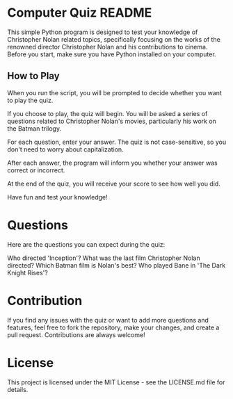 # Computer Quiz README


This simple Python program is designed to test your knowledge of Christopher Nolan related topics, specifically focusing on the works of the renowned director Christopher Nolan and his contributions to cinema. Before you start, make sure you have Python installed on your computer.

## How to Play

When you run the script, you will be prompted to decide whether you want to play the quiz.

If you choose to play, the quiz will begin. You will be asked a series of questions related to Christopher Nolan's movies, particularly his work on the Batman trilogy.

For each question, enter your answer. The quiz is not case-sensitive, so you don't need to worry about capitalization.

After each answer, the program will inform you whether your answer was correct or incorrect.

At the end of the quiz, you will receive your score to see how well you did.

Have fun and test your knowledge!



# Questions

Here are the questions you can expect during the quiz:

Who directed 'Inception'?
What was the last film Christopher Nolan directed?
Which Batman film is Nolan's best?
Who played Bane in 'The Dark Knight Rises'?


# Contribution

If you find any issues with the quiz or want to add more questions and features, feel free to fork the repository, make your changes, and create a pull request. Contributions are always welcome!


# License

This project is licensed under the MIT License - see the LICENSE.md file for details.


